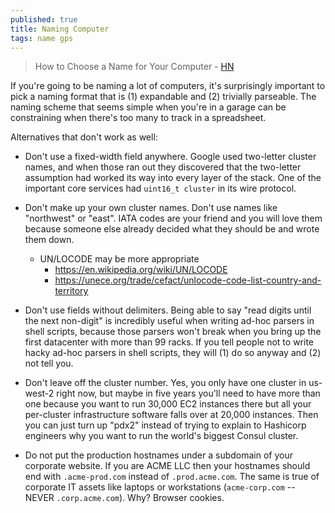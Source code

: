 ```yaml
---
published: true
title: Naming Computer
tags: name gps
---
```

> How to Choose a Name for Your Computer - [HN](https://news.ycombinator.com/item?id=36028410)

If you're going to be naming a lot of computers, it's surprisingly important to pick a naming format that is (1) expandable and (2) trivially parseable. The naming scheme that seems simple when you're in a garage can be constraining when there's too many to track in a spreadsheet.

Alternatives that don't work as well:

* Don't use a fixed-width field anywhere. Google used two-letter cluster names, and when those ran out they discovered that the two-letter assumption had worked its way into every layer of the stack. One of the important core services had `uint16_t cluster` in its wire protocol.

* Don't make up your own cluster names. Don't use names like "northwest" or "east". IATA codes are your friend and you will love them because someone else already decided what they should be and wrote them down.
	- UN/LOCODE may be more appropriate
		- https://en.wikipedia.org/wiki/UN/LOCODE
        - https://unece.org/trade/cefact/unlocode-code-list-country-and-territory

* Don't use fields without delimiters. Being able to say "read digits until the next non-digit" is incredibly useful when writing ad-hoc parsers in shell scripts, because those parsers won't break when you bring up the first datacenter with more than 99 racks. If you tell people not to write hacky ad-hoc parsers in shell scripts, they will (1) do so anyway and (2) not tell you.

* Don't leave off the cluster number. Yes, you only have one cluster in us-west-2 right now, but maybe in five years you'll need to have more than one because you want to run 30,000 EC2 instances there but all your per-cluster infrastructure software falls over at 20,000 instances. Then you can just turn up "pdx2" instead of trying to explain to Hashicorp engineers why you want to run the world's biggest Consul cluster.

* Do not put the production hostnames under a subdomain of your corporate website. If you are ACME LLC then your hostnames should end with `.acme-prod.com` instead of `.prod.acme.com`. The same is true of corporate IT assets like laptops or workstations (`acme-corp.com` -- NEVER `.corp.acme.com`). Why? Browser cookies.
